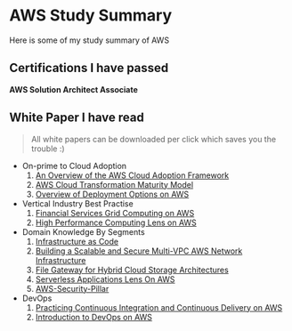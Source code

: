 # AWS Study Summary
Here is some of my study summary of AWS

## Certifications I have passed
**AWS Solution Architect Associate**

## White Paper I have read
> All white papers can be downloaded per click which saves you the trouble :)
* On-prime to Cloud Adoption
  1. [An Overview of the AWS Cloud Adoption Framework](../upload/aws/An_Overview_of_the_AWS_Cloud_Adoption_Framework.pdf)
  2. [AWS Cloud Transformation Maturity Model](../upload/aws/AWS-Cloud-Transformation-Maturity-Model.pdf)
  3. [Overview of Deployment Options on AWS](../upload/aws/verview_of_Deployment_Options_on_AWS.pdf)
* Vertical Industry Best Practise
  1. [Financial Services Grid Computing on AWS](../upload/aws/Financial_Services_Grid_Computing_on_AWS.pdf)
  2. [High Performance Computing Lens on AWS](../upload/aws/High_Performance_Computing_Lens.pdf)
* Domain Knowledge By Segments
  1. [Infrastructure as Code](../upload/aws/Infrastructure_as_Code.pdf)
  2. [Building a Scalable and Secure Multi-VPC AWS Network Infrastructure](../upload/aws/Building_a_Scalable_and_Secure_Multi-VPC_AWS_Network_Infrastructure.pdf)
  3. [File Gateway for Hybrid Cloud Storage Architectures](../upload/aws/aws-storage-gateway-file-gateway-for-hybrid-architectures.pdf)
  4. [Serverless Applications Lens On AWS](../upload/aws/AWS-Serverless-Applications-Lens.pdf)
  5. [AWS-Security-Pillar](../upload/aws/AWS-Security-Pillar.pdf)
* DevOps
  1. [Practicing Continuous Integration and Continuous Delivery on AWS](../upload/aws/Practicing_Continuous_Integration_and_Continuous_Delivery_on_AWS.pdf)
  2. [Introduction to DevOps on AWS](../upload/aws/AWS_DevOps.pdf)